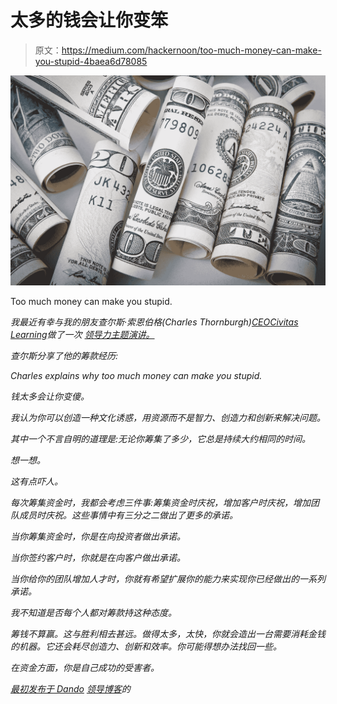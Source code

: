 # 太多的钱会让你变笨

> 原文：<https://medium.com/hackernoon/too-much-money-can-make-you-stupid-4baea6d78085>

![](img/62f7e3f89057eb23de8e5022d2daa51b.png)

Too much money can make you stupid.

*我最近有幸与我的朋友查尔斯·索恩伯格(Charles Thornburgh)*[*CEO*](https://hackernoon.com/tagged/ceo)*[*Civitas Learning*](https://www.civitaslearning.com/)*做了一次* [*领导力主题演讲。*](https://dandoadvisors.com/leadership-keynote-speaker/)*

*查尔斯分享了他的筹款经历:*

*Charles explains why too much money can make you stupid.*

*钱太多会让你变傻。*

*我认为你可以创造一种文化诱惑，用资源而不是智力、创造力和创新来解决问题。*

*其中一个不言自明的道理是:无论你筹集了多少，它总是持续大约相同的时间。*

*想一想。*

*这有点吓人。*

*每次筹集资金时，我都会考虑三件事:筹集资金时庆祝，增加客户时庆祝，增加团队成员时庆祝。这些事情中有三分之二做出了更多的承诺。*

*当你筹集资金时，你是在向投资者做出承诺。*

*当你签约客户时，你就是在向客户做出承诺。*

*当你给你的团队增加人才时，你就有希望扩展你的能力来实现你已经做出的一系列承诺。*

*我不知道是否每个人都对筹款持这种态度。*

*筹钱不算赢。这与胜利相去甚远。做得太多，太快，你就会造出一台需要消耗金钱的机器。它还会耗尽创造力、创新和效率。你可能得想办法找回一些。*

*在资金方面，你是自己成功的受害者。*

*[最初发布于 Dando](https://dandoadvisors.com/why-you-shouldnt-raise-money/) [领导博客](https://dandoadvisors.com/blog)的*
